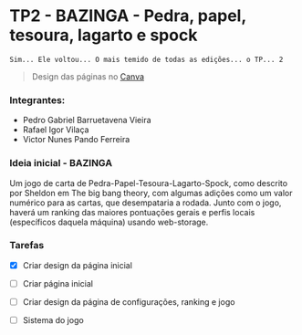 
#  TP2 - BAZINGA - Pedra, papel, tesoura, lagarto e spock

    Sim... Ele voltou... O mais temido de todas as edições... o TP... 2

> Design das páginas no [Canva](https://www.canva.com/design/DAFPyIK50mc/21EAfrwLht7f9bdi1f4GVg/edit?utm_content=DAFPyIK50mc&utm_campaign=designshare&utm_medium=link2&utm_source=sharebutton)

### Integrantes:
* Pedro Gabriel Barruetavena Vieira
* Rafael Igor Vilaça
* Victor Nunes Pando Ferreira

### Ideia inicial - BAZINGA

Um jogo de carta de Pedra-Papel-Tesoura-Lagarto-Spock, como descrito por Sheldon em The big bang theory, com algumas adições como um valor numérico para as cartas, que desempataria a rodada. Junto com o jogo, haverá um ranking das maiores pontuações gerais e perfis locais (específicos daquela máquina) usando web-storage.

### Tarefas
- [x] Criar design da página inicial
- [ ] Criar página inicial
- [ ] Criar design da página de configurações, ranking e jogo
- [ ] Sistema do jogo

